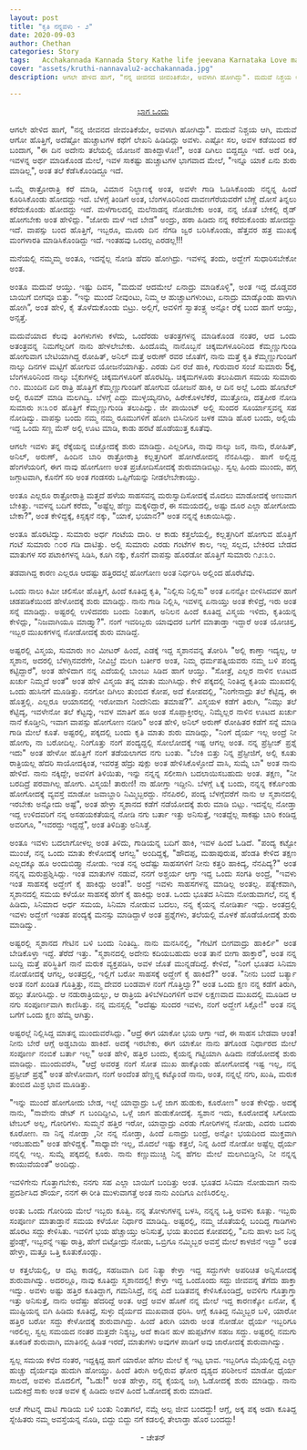 ```yaml
---
layout: post
title: "ಕೃತಿ ನನ್ನವಳು - ೨"
date: 2020-09-03
author: Chethan
categories: Story
tags:	Acchakannada Kannada Story Kathe life jeevana Karnataka Love marriage maduve preethi kannadastory
cover: "assets/kruthi-nannavalu2-acchakannada.jpg"
description: ಆಗಲೇ ಹೇಳಿದ ಹಾಗೆ, "ನನ್ನ ಜೀವನದ ಜೀವಂತಿಕೆಯೇ, ಅವಳಾಗಿ ಹೋಗಿದ್ಳು". ಮದುವೆ ನಿಶ್ಚಯ ಆಗಿ, ಮದುವೆ ಆಗೋ ಹೊತ್ತಿಗೆ, ಅದೆಷ್ಟೋ ಹುಚ್ಚಾಟಗಳ ಕಥೆಗೆ ಲೇಖನಿ‌ ಹಿಡಿದಿದ್ಲು ಅವಳು.

---
```


<p align ="center"> <a href="https://acchakannada.com/story/2020/05/08/kruthi-nannavalu.html">ಭಾಗ ಒಂದು</a> </p>

<p align ="justify"> ಆಗಲೇ ಹೇಳಿದ ಹಾಗೆ, "ನನ್ನ ಜೀವನದ ಜೀವಂತಿಕೆಯೇ, ಅವಳಾಗಿ ಹೋಗಿದ್ಳು". ಮದುವೆ ನಿಶ್ಚಯ ಆಗಿ, ಮದುವೆ ಆಗೋ ಹೊತ್ತಿಗೆ, ಅದೆಷ್ಟೋ ಹುಚ್ಚಾಟಗಳ ಕಥೆಗೆ ಲೇಖನಿ‌ ಹಿಡಿದಿದ್ಲು ಅವಳು. ಎಷ್ಟೋ ಸಲ, ಅವಳ‌ ಕಡೆಯಿಂದ ಕರೆ ಬಂದಾಗ, "ಈ ದಿನ ಅದೇನು ತಲೆಯಲ್ಲಿ ಯೋಜನೆ ಹಾಕಿದ್ದಾಳೋ!", ಅಂತ ದಿಗಿಲು ಬಿದ್ದದ್ದೂ ಇದೆ. ಅದೆ ರೀತಿ, ಇವಳನ್ನ ಅರ್ಥ ಮಾಡಿಕೊಂಡ ಮೇಲೆ, ಇವಳ‌ ಸಾಕಷ್ಟು ಹುಚ್ಚಾಟಗಳ ಭಾಗವಾದ ಮೇಲೆ, "ಇನ್ನೂ ಯಾಕೆ ಏನು ಶುರು ಮಾಡಿಲ್ಲ", ಅಂತ ತಲೆ ಕೆಡೆಸಿಕೊಂಡಿದ್ದೂ ಇದೆ. </p>

<p align ="justify"> ಒಮ್ಮೆ ರಾತ್ರೋರಾತ್ರಿ ಕರೆ ಮಾಡಿ, ವಿಮಾನ ನಿಲ್ದಾಣಕ್ಕೆ ಅಂತ, ಅವಳೇ ಗಾಡಿ ಓಡಿಸಿಕೊಂಡು ನನ್ನನ್ನ ಹಿಂದೆ ಕೂರಿಸಿಕೊಂಡು ಹೋದದ್ದು ಇದೆ. ಬೆಳಗ್ಗೆ ತಿಂಡಿಗೆ ಅಂತ, ಬೆಂಗಳೂರಿನಿಂದ ದಾವಣಗೆರೆಯವರೆಗೆ ಬೆಣ್ಣೆ ದೋಸೆ ತಿನ್ನಲು ಕರೆದುಕೊಂಡು ಹೋದದ್ದು ಇದೆ. ಮಳೆಗಾಲದಲ್ಲಿ ಮಲೆನಾಡನ್ನ ನೋಡಬೇಕು ಅಂತ, ನನ್ನ ಜೊತೆ ಬೇಕಲ್ಲಿ ರೈಡ್ ಹೋಗಬೇಕು ಅಂತ ಹೇಳಿದ್ಲು. "ಜೋರು ಮಳೆ ಇದೆ ಬೇಡ" ಅಂದ್ರು, ಹಠಾ ಹಿಡಿದು ನನ್ನ ಕರೆದುಕೊಂಡು ಹೋದದ್ದು ಇದೆ. ವಾಪಸ್ಸು ಬಂದ ಹೊತ್ತಿಗೆ, ಇಬ್ಬರೂ, ಮೂರು ದಿನ ನೆಗಡಿ ಜ್ವರ ಬರಿಸಿಕೊಂಡು, ಹೆತ್ತವರ ಹತ್ರ ಮುಖಕ್ಕೆ ಮಂಗಳಾರತಿ ಮಾಡಿಸಿಕೊಂಡಿದ್ದು ಇದೆ. ಇಂತಹವು ಒಂದಲ್ಲ‌ ಎರಡಲ್ಲ!!! </p>

<p align ="justify"> ಮನೆಯಲ್ಲಿ ನಮ್ಮಮ್ಮ ಅಂತೂ, ಇದನ್ನೆಲ್ಲ ನೋಡಿ ಹೆದರಿ ಹೋಗಿದ್ರು. ಇವಳನ್ನ ತಂದು, ಅದ್ಹೇಗೆ ಸುಧಾರಿಸಬೇಕೋ ಅಂತ. </p>

<p align ="justify"> ಅಂತೂ ಮದುವೆ ಆಯ್ತು. ಇಷ್ಟು ದಿವಸ, "ಮದುವೆ ಆದಮೇಲೆ ಏನಾದ್ರು ಮಾಡಿಕೊಳ್ಳಿ", ಅಂತ ಇದ್ದ ದೊಡ್ಡವರ ಬಾಯಿಗೆ ಬೀಗವೂ ಬಿತ್ತು. “ಇನ್ನು ಮುಂದೆ ನೀವುಂಟು, ನಿಮ್ಮ ಆ ಹುಚ್ಚಾಟಗಳುಂಟು,‌ ಏನಾದ್ರು ಮಾಡ್ಕೊಂಡು ಹಾಳಾಗಿ ಹೋಗಿ”, ಅಂತ ಹೇಳಿ, ಕೈ ತೊಳೆದುಕೊಂಡು ಬಿಟ್ರು. ಅಲ್ಲಿಗೆ, ಅವಳಿಗೆ ಸ್ವಾತಂತ್ರ್ಯ ಅನ್ನೋ ರೆಕ್ಕೆ ಬಂದ ಹಾಗೆ ಆಯ್ತು, ಅನ್ಸತ್ತೆ. </p>

<p align ="justify"> ಮದುವೆಯಾದ ಕೆಲವು ತಿಂಗಳುಗಳು ಕಳೆದು, ಒಂದೆರಡು ಅತಂತ್ರಗಳನ್ನ ಮಾಡಿಕೊಂಡ ನಂತರ, ಆದ ಒಂದು ಅತಂತ್ರವನ್ನ ನಿಮಗೆಲ್ಲರಿಗೆ ನಾನು ಹೇಳಲೇಬೇಕು. ಹಿಂದೊಮ್ಮೆ ನಾನೊಬ್ಬನೆ ಚಿಕ್ಕಮಗಳೂರಿನಿಂದ ಕೆಮ್ಮಣ್ಣುಗುಂಡಿ ಹೋಗುವಾಗ ಬೇಟಿಯಾಗಿದ್ದ ರೋಹಿತ್, ಅನಿಲ್ ಮತ್ತೆ ಅರುಣ್ ರವರ ಜೊತೆಗೆ, ನಾನು ಮತ್ತೆ ಕೃತಿ ಕೆಮ್ಮಣ್ಣುಗುಂಡಿಗೆ ನಾಲ್ಕು ದಿನಗಳ ಮಟ್ಟಿಗೆ ಹೋಗುವ ಯೋಜನೆಯಾಗಿತ್ತು. ಎರಡು ದಿನ ರಜೆ ಹಾಕಿ, ಗುರುವಾರ ಸಂಜೆ ಸುಮಾರು 5ಕ್ಕೆ, ಬೆಂಗಳೂರಿನಿಂದ ನಾಲ್ಕು ಬೈಕುಗಳಲ್ಲಿ ಚಿಕ್ಕಮಗಳೂರಿಗೆ ಹೊರಟಿದ್ವಿ. ಚಿಕ್ಕಮಗಳೂರು ತಲುಪಿದಾಗ ಸಮಯ ಸುಮಾರು ೧೦. ಮುಂದಿನ ದಿನ ರಾತ್ರಿ ಹೊತ್ತಿಗೆ ಕೆಮ್ಮಣ್ಣುಗುಂಡಿಗೆ ಹೋಗುವ ಯೋಜನೆ ಹಾಕಿ‌, ಆ ದಿನ ಅಲ್ಲೆ ಒಂದು ಹೋಟೆಲ್ ಅಲ್ಲಿ ರೂಮ್ ಮಾಡಿ ಮಲಗಿದ್ವಿ. ಬೆಳಗ್ಗೆ ಎದ್ದು ಮುಳ್ಳಯ್ಯನಗಿರಿ, ಹಿರೇಕೊಳಲೆಕೆರೆ, ಮುತ್ತೋಡಿ, ದತ್ತಪೀಠ ನೋಡಿ ಸುಮಾರು ೫:೩೦ರ ಹೊತ್ತಿಗೆ ಕೆಮ್ಮಣ್ಣುಗುಂಡಿ ತಲುಪಿದ್ವು. ಜೀ ಪಾಯಿಂಟ್ ಅಲ್ಲಿ ಸುಂದರ ಸೂರ್ಯಾಸ್ತವನ್ನ ಸಹ ನೋಡಿದ್ವು. ವಾಪಸ್ಸು ಬಂದು ನಮ್ಮ ನಮ್ಮ ರೂಮುಗಳಿಗೆ ಹೋಗಿ ಬಿಸಿನೀರಿನ ಜಳಕ ಮಾಡಿ ಹೊರ ಬಂದು, ಅಲ್ಲಿಯೆ ಇದ್ದ ಒಂದು ಸಣ್ಣ ಮೆಸ್ ಅಲ್ಲಿ ಊಟ ಮಾಡಿ, ಕಾಡು ಹರಟೆ ಹೊಡೆಯುತ್ತ ಕೂತೆವು. </p>

<p align ="justify"> ಆಗಲೇ ಇವಳು ತನ್ನ ರೆಕ್ಕೆಯನ್ನ ಬಿಚ್ಚೋದಕ್ಕೆ ಶುರು ಮಾಡಿದ್ದು. ಎಲ್ಲರಿಗೂ, ನಾವು ನಾಲ್ಕು ಜನ, ನಾನು, ರೋಹಿತ್, ಅನಿಲ್, ಅರುಣ್, ಹಿಂದಿನ ಬಾರಿ ರಾತ್ರೋರಾತ್ರಿ ಕಲ್ಲತ್ತಗಿರಿಗೆ ಹೋಗಿರೋದನ್ನ ನೆನಪಿಸಿದ್ಲು. ಹಾಗೆ ಅಲ್ಲಿದ್ದ ಹೆಂಗಳೆಯರಿಗೆ, ಈಗ ನಾವು ಹೋಗೋಣ ಅಂತ ಪ್ರಚೋದಿಸೋದಕ್ಕೆ ಶುರುಮಾಡಿಬಿಟ್ಲು. ಸ್ವಲ್ಪ ಹಿಂದು ಮುಂದು, ಹಗ್ಗ ಜಗ್ಗಾಟವಾಗಿ, ಕೊನೆಗೆ ಸರಿ ಅಂತ ಗಂಡಸರು ಒಪ್ಪಿಗೆಯನ್ನು ನೀಡಲೇಬೇಕಾಯ್ತು. </p>

<p align ="justify"> ಅಂತೂ ಎಲ್ಲರೂ ರಾತ್ರೋರಾತ್ರಿ ಮತ್ತದೆ ಹಳೆಯ ಸಾಹಸವನ್ನ ಮರುಸ್ವಾದಿಸೋದಕ್ಕೆ ಮೊದಲು ಮಾಡೋದಕ್ಕೆ ಅಣುವಾಗ ಬೇಕಿತ್ತು. ಇವಳನ್ನ ಬದಿಗೆ ಕರೆದು, "ಅಷ್ಟೆಲ್ಲ ಹೆಣ್ಣು ಮಕ್ಕಳಿದ್ದಾರೆ, ಈ ಸಮಯದಲ್ಲಿ, ಅಷ್ಟು ದೂರ ಎಲ್ಲಾ ಹೋಗೋದು ಬೇಕಾ?", ಅಂತ ಕೇಳಿದ್ದಕ್ಕೆ, ಕಿಸ್ಸಕ್ಕನೆ ನಕ್ಕು, "ಯಾಕೆ, ಭಯಾನ?" ಅಂತ ನನ್ನನ್ನೆ ಕಿಚಾಯಿಸಿದ್ಲು. </p>

<p align ="justify"> ಅಂತೂ ಹೊರಟಿದ್ವು. ಸುಮಾರು ಅರ್ಧ ಗಂಟೆಯ ದಾರಿ. ಆ ಕಾಡು ಕತ್ತಲೆಯಲ್ಲಿ, ಕಲ್ಲತ್ತಗಿರಿಗೆ ಹೋಗುವ ಹೊತ್ತಿಗೆ ಗಂಟೆ ಸುಮಾರು ೧೦ರ ಗಡಿ ದಾಟಿತ್ತು. ಅಲ್ಲಿ ಸುಮಾರು ಎರಡು ಗಂಟೆಗಳ ಕಾಲ, ಇಲ್ಲ ಸಲ್ಲದ, ಬೇಕಿರದ ಬೇಡದ ಮಾತುಗಳ ಸರ ಪಟಾಕಿಗಳನ್ನ ಸಿಡಿಸಿ, ಕೂಗಿ ನಕ್ಕು, ಕೊನೆಗೆ ವಾಪಸ್ಸು ಹೊರಡೋ ಹೊತ್ತಿಗೆ ಸುಮಾರು ೧೨:೩೦. </p>

<p align ="justify"> ತಡವಾಗಿದ್ದ ಕಾರಣ ಎಲ್ಲರೂ ಆದಷ್ಟು ಹತ್ತಿರದಲ್ಲೆ ಹೋಗೋಣ ಅಂತ ನಿರ್ಧರಿಸಿ ಅಲ್ಲಿಂದ ಹೊರೆಟೆವು.  </p>

<p align ="justify"> ಒಂದು ನಾಲು ಕಿಮೀ ಚಲಿಸೋ ಹೊತ್ತಿಗೆ, ಹಿಂದೆ ಕೂತಿದ್ದ ಕೃತಿ, "ನಿಲ್ಲಿಸು ನಿಲ್ಲಿಸು" ಅಂತ ಏನನ್ನೋ ಬೀಳಿಸಿದವಳ ಹಾಗೆ ಚಡಪಡಿಕೆಯಿಂದ ಹೇಳೋದಕ್ಕೆ ಶುರು ಮಾಡಿದ್ಲು. ನಾನು ಗಾಡಿ‌ ನಿಲ್ಲಿಸಿ, ಇವಳನ್ನ ಏನಾಯ್ತು ಅಂತ ಕೇಳಿದ್ರೆ, ಇರು ಅಂತ ಸನ್ನೆ ಮಾಡಿದ್ಲು. ಅಷ್ಟರಲ್ಲಿ ಉಳಿದವರು ಬಂದು ನಿಂತಾಗ, ಅನಿಲನ ಹಿಂದೆ ಕೂತಿದ್ದ ವಿಸ್ಮಯ ಇಳಿದು, ಕೃತಿಯನ್ನ ಕೇಳಿದ್ಲು, "ನಿಜವಾಗಿಯೂ ಮಾಡ್ತ್ಯಾ?". ನಂಗೆ  ಇವರಿಬ್ಬರು ಯಾವುದರ ಬಗೆಗೆ ಮಾತಾಡ್ತಾ ಇದ್ದಾರೆ ಅಂತ ಯೋಚಿಸ್ತ, ಇಬ್ಬರ ಮುಖಕಗಳನ್ನ ನೋಡೋದಕ್ಕೆ ಶುರು ಮಾಡಿದ್ದೆ. </p>

<p align ="justify"> ಅಷ್ಟರಲ್ಲಿ ವಿಸ್ಮಯ, ಸುಮಾರು ೫೦ ಮೀಟರ್ ಹಿಂದೆ, ಎಡಕ್ಕೆ ಇದ್ದ ಸ್ಮಶಾನವನ್ನ ತೋರಿಸಿ "ಅಲ್ಲಿ ಕಾಣ್ತಾ ಇದ್ಯಲ್ಲ, ಆ ಸ್ಮಶಾನ, ಅದರಲ್ಲಿ ಬೆಳಗ್ಗಿನವರೆಗೇ, ನೀವಿಬ್ರೆ ಮಲಗಿ ಬರ್ತೀರ ಅಂತ, ನಿಮ್ಮ ಧರ್ಮಪತ್ನಿಯವರು ನಮ್ಮ ಬಳಿ ಪಂದ್ಯ ಕಟ್ಟಿದ್ದಾರೆ", ಅಂತ ಹೇಳಿದಾಗ ನನ್ನ ಎದೆಯಲ್ಲಿ ಬಾಂಬು ಸಿಡಿದ ಹಾಗೆ ಆಯ್ತು. "ಸೋತ್ರೆ, ಎಲ್ಲರ ನಾಳಿನ ಊಟದ ಖರ್ಚು ನಿಮ್ಮದೆ ಅಂತೆ" ಅಂತ ಹೇಳಿ ವಿಸ್ಮಯ ತನ್ನ ಮಾತು ಮುಗಿಸಿದ್ಲು.  ಕೇಳಿ ಪಕ್ಕದಲ್ಲಿ ನಿಂತಿದ್ದ ಕೃತಿಯ ಮುಖದಲ್ಲಿ ಒಂದು ಹುಸಿನಗೆ ಮೂಡಿತ್ತು. ನನಗೋ ದಿಗಿಲು ತುಂಬಿದ ಕೋಪ, ಅದೆ ಕೋಪದಲ್ಲಿ, "ನಿಂಗೇನಾದ್ರು ತಲೆ ಕೆಟ್ಟಿದ್ಯ, ಈ ಹೊತ್ತಲ್ಲಿ. ಎಲ್ಲರೂ ಆಯಾಸದಲ್ಲಿ‌ ಇರೋವಾಗ ನಿಂದೇನಿದು ತಮಾಷೆ?”. ವಿಸ್ಮಯಳ‌ ಕಡೆಗೆ ತಿರುಗಿ, “ನಿಮ್ಗು ತಲೆ ಕೆಟ್ಟಿದ್ಯ, ಇವಳೇನೋ‌ ತಲೆ ಕೆಟ್ಟವ್ಳು, ಇವಳ ಮಾತಿಗೆ ಹೂ ಅಂತ ಸೊಪ್ಪಾಕ್ತೀರಲ್ಲ. ನಿಮ್ಮೆಲ್ಲರ ನಾಳಿನ ಊಟದ ಖರ್ಚು ನಾನೆ ಕೊಡ್ತೀನಿ, ಇವಾಗ ವಾಪಸ್ಸು ಹೋಗೋಣ ನಡೀರಿ"  ಅಂತ ಹೇಳಿ, ಅನಿಲ್ ಅರುಣ್ ರೋಹಿತರ ಕಡೆಗೆ ಸನ್ನೆ ಮಾಡಿ ಗಾಡಿ ಮೇಲೆ ಕೂತೆ. ಅಷ್ಟರಲ್ಲಿ, ಪಕ್ಕದಲ್ಲಿ ಬಂದು ಕೃತಿ ಮಾತು ಶುರು ಮಾಡಿದ್ಲು, "ನಿಂಗೆ ದೈರ್ಯ ಇಲ್ಲ ಅಂದ್ರೆ ನೀ ಹೋಗು, ನಾ ಬರೋದಿಲ್ಲ. ನಿಂಗೊತ್ತು ನಂಗೆ ಪಂದ್ಯದ್ದಲ್ಲಿ ಸೋಲೋದಕ್ಕೆ ಇಷ್ಟ ಆಗಲ್ಲ ಅಂತ. ನನ್ನ ಪ್ರೆಸ್ಟೀಜ್ ಪ್ರಶ್ನೆ ಇದು" ಅಂತ ಹೇಳೋ ಹೊತ್ತಿಗೆ ನಂಗೆ ತಡೆಯಲಾಗದ ನಗು ಬಂತು. "ಬೆಂಕಿ‌ ಬಿತ್ತು ನಿನ್ನ ಪ್ರೆಸ್ಟೀಜಿಗೆ, ಅಲ್ಲಿ ಕೂತು ರಾತ್ರಿಯಲ್ಲ  ಹೆದರಿ ಸಾಯೋದಕ್ಕಿಂತ, ಇವರತ್ರ ಹೆದ್ರು ಪುಕ್ಲು ಅಂತ ಹೇಳಿಸಿಕೊಳ್ಳೋದೆ ವಾಸಿ, ಸುಮ್ನೆ ಬಾ" ಅಂತ ನಾನು ಹೇಳಿದೆ‌. ನಾನು ನಕ್ಕಿದ್ದೇ, ಅವಳಿಗೆ ತಿಳಿಯಿತು, ಇನ್ನು ನನ್ನನ್ನ ಸಲೀಸಾಗಿ ಬದಲಾಯಿಸಬಹುದು ಅಂತ. ತಕ್ಷಣ, "ನೀ ಬರದಿದ್ರೆ ಪರವಾಗಿಲ್ಲ ಹೋಗು. ವಿಸ್ಮಯ! ತಾರುಣಿ! ನಾ ಹೋಗ್ತಾ ಇದ್ದೀನಿ. ಬೆಳಗ್ಗೆ ೬ಕ್ಕೆ ಬಂದು, ನನ್ನನ್ನ ಕರ್ಕೊಂಡು ಹೋಗೋದಕ್ಕೆ ವ್ಯವಸ್ತೆ ಮಾಡೋ ಜವಾಬ್ದಾರಿ ನಿಮ್ಮಿಬ್ಬರದ್ದು. ನೆನಪಿರಲಿ, ಪಂದ್ಯ ಬೆಳಗ್ಗೆವರೆಗೆ ನಾನು ಆ ಸ್ಮಶಾನದಲ್ಲಿ ಇರಬೇಕು ಅನ್ನೋದು ಅಷ್ಟೆ", ಅಂತ ಹೇಳ್ತಾ ಸ್ಮಶಾನದ ಕಡೆಗೆ ನಡೆಯೋದಕ್ಕೆ ಶುರು ಮಾಡಿ ಬಿಟ್ಲು. ಇದನ್ನೆಲ್ಲ ನೋಡ್ತಾ ಇದ್ದ ಉಳಿದವರಿಗೆ ನನ್ನ ಅಸಹಯಕತೆಯನ್ನ ನೋಡಿ ನಗು ಬರ್ತಾ ಇತ್ತು ಅನಿಸುತ್ತೆ, ಇಂತದ್ದೆಲ್ಲ ಸಾಕಷ್ಟು ಬಾರಿ ಕಂಡಿದ್ದ ಅವರಿಗೂ, "ಇವರದ್ದು ಇದ್ದದ್ದೆ", ಅಂತ ತಿಳಿದಿತ್ತು ಅನಿಸಿತ್ತೆ. </p>

<p align ="justify"> ಅಂತೂ ಇವಳು ಬದಲಾಗೋಳಲ್ಲ ಅಂತ ತಿಳಿದು, ಗಾಡಿಯನ್ನ ಬದಿಗೆ ಹಾಕಿ, ಇವಳ ಹಿಂದೆ ಓಡಿದೆ. "ಪಂದ್ಯ ಕಟ್ಟೋ ಮುಂಚೆ, ನನ್ನ ಒಂದು ಮಾತು ಕೇಳೋದಕ್ಕೆ ಆಗಲ್ವ" ಅಂದಿದ್ದಕ್ಕೆ, "ಹೌದಪ್ಪ, ಮಹಾಪುರುಷ, ಹೆಂಡತಿ ಕೇಳಿದ ತಕ್ಷಣ ಎಲ್ಲದಕ್ಕೂ ಹೂ ಅಂದುಬಿಡ್ತ್ಯಾ ನೋಡು. ಇಂತ ನನ್ನ‌ ಅದೆಷ್ಟು ಸಾಹಸಗಳಿಗೆ ನೀನು ಕತ್ತರಿ ಹಾಕಿದ್ಯ, ನೆನಪಿದ್ಯ?" ಅಂತ ನನ್ನನ್ನ ಮರುಪ್ರಶ್ನಿಸಿದ್ಲು. ಇಂತ ಮಾತುಗಳ ನಡುವೆ, ನನಗೆ ಅಶ್ಚರ್ಯ ಆಗ್ತಾ ಇದ್ದ‌ ಒಂದು ಸಂಗತಿ ಅಂದ್ರೆ, "ಇವಳು ಇಂತ ಸಾಹಸಕ್ಕೆ ಅದ್ಹೇಗೆ ಕೈ ಹಾಕಿದ್ಲು ಅಂತ!". ಅಂದ್ರೆ ಇವಳು ಸಾಹಸಗಳನ್ನ ಮಾಡಿಲ್ಲ ಅಂತಲ್ಲ. ಪತ್ಯೇಕವಾಗಿ, ಸ್ಮಶಾನದಲ್ಲಿ ಸಮಯ ಕಳೆಯೋ ಸಾಹಸಕ್ಕೆ ಹೇಗೆ ಕೈ ಹಾಕಿದ್ಲು ಅಂತ. ಒಂದು ಭೂತದ ಸಿನಿಮಾ ನೋಡುವಾಗಲೆ, ನನ್ನ ಕೈ ಹಿಡಿದು, ಸಿನಿಮಾ‌ದ ಅರ್ಧ ಸಮಯ, ಸಿನಿಮಾ ನೋಡುವ ಬದಲು, ನನ್ನ ಕೈಯನ್ನ ನೋಡಿರ್ತಾ ಇದ್ಲು. ಅಂತದ್ರಲ್ಲಿ ಇವಳು ಅದ್ಹೇಗೆ ಇಂತಹ ಪಂದ್ಯಕ್ಕೆ ಮನಸ್ಸು ಮಾಡಿದ್ದಾಳೆ ಅಂತ ಪ್ರಶ್ನೆಗಳು, ತಲೆಯಲ್ಲಿ ಮೊಳಕೆ ಹೊಡೆಯೋದಕ್ಕೆ ಶುರು ಮಾಡಿದ್ವು. </p>

<p align ="justify"> ಅಷ್ಟರಲ್ಲಿ ಸ್ಮಶಾನದ ಗೇಟಿನ ಬಳಿ ಬಂದು ನಿಂತಿದ್ವಿ. ನಾನು ಮನಸಿನಲ್ಲಿ, "ಗೇಟಿಗೆ ಬೀಗವಾದ್ರು ಹಾಕಿರ್ಲಿ" ಅಂತ ಬೇಡಿಕೊಳ್ತಾ ಇದ್ದೆ. ತೆರೆದೆ ಇತ್ತು. "ಸ್ಮಶಾನದಲ್ಲಿ ಅದೇನು‌ ಕದಿಯಬಹುದು ಅಂತ ತಾನೆ ಬೀಗಾ ಹಾಕ್ತಾರೆ", ಅಂತ ನನ್ನ ಬುದ್ದಿ ಮತ್ತೆ ಪರಿಸ್ಥಿತಿಗೆ ನಾನೆ ಮರುಕ ವ್ಯಕ್ತಪಡಿಸಿ, ಅವಳ‌ ಜೊತೆ ಮುನ್ನಡೆದಿದ್ದೆ. ಕೇಳಿದೆ, "ನಿಂಗೆ ಭೂತದ ಸಿನಿಮಾ ನೋಡೋದಕ್ಕೆ ಆಗಲ್ಲ, ಅಂತದ್ರಲ್ಲಿ, ಇಲ್ಲಿಗೆ ಬರೋ ಸಾಹಸಕ್ಕೆ ಅದ್ಹೇಗೆ ಕೈ ಹಾಕಿದೆ?" ಅಂತ. "ನೀನು ಬಂದೆ ಬರ್ತ್ಯಾ ಅಂತ ನಂಗೆ ಖಂಡಿತ ಗೊತ್ತಿತ್ತು, ನಮ್ಮ ದೇವರ ಬಂಡವಾಳ ನಂಗೆ ಗೊತ್ತಿಲ್ವಾ?" ಅಂತ ಒಂದು ಕ್ಷಣ ನನ್ನ ಕಡೆಗೆ ತಿರುಗಿ, ಹಲ್ಲು ತೋರಿಸಿದ್ಲು. ಆ ನಡುರಾತ್ರಿಯಲ್ಲು, ಆ ರಾತ್ರಿಯ ತಿಳಿಬೆಳದಿಂಗಳಿಗೆ ಅವಳ‌ ಲಕ್ಷಣವಾದ ಮುಖದಲ್ಲಿ ಮೂಡಿದ ಆ ನಗು ಸಂಪೂರ್ಣವಾಗಿ ಕಾಣಿಸಿತ್ತು. ನನ್ನ ಮನಸ್ಸಲ್ಲಿ "ಅದೆಷ್ಟು ಸುಂದರ ಇವಳು, ನಂಗೆ ಅದ್ಹೇಗೆ ಸಿಕ್ಲೋ!" ಅಂತ ನನ್ನ ಬಗೆಗೆ ಒಂದು ಕ್ಷಣ ಹೆಮ್ಮೆ ಆಗಿತ್ತು. </p>

<p align ="justify"> ಅಷ್ಟರಲ್ಲೆ ನಿಲ್ಲಿಸಿದ್ದ  ಮಾತನ್ನ ಮುಂದುವರೆಸಿದ್ಲು. "ಆದ್ರೆ ಈಗ ಯಾಕೋ ಭಯ ಆಗ್ತಾ ಇದೆ, ಈ ಸಾಹಸ ಬೇಡವಾ ಆಂತ! ನೀನು ಬೇರೆ ಆಗ್ಲೆ ಅಡ್ಡಬಾಯಿ ಹಾಕಿದೆ. ಅದಕ್ಕೆ ಇರಬೇಕು, ಈಗ ಯಾಕೋ ನಾನು ತಗೊಂಡ ನಿರ್ಧಾರದ ಮೇಲೆ ಸಂಪೂರ್ಣ ನಂಬಿಕೆ ಬರ್ತಾ ಇಲ್ಲ" ಅಂತ ಹೇಳಿ, ಹತ್ತಿರ ಬಂದು, ಕೈಯನ್ನ ಗಟ್ಟಿಯಾಗಿ ಹಿಡಿದು ನಡೆಯೋದಕ್ಕೆ ಶುರು ಮಾಡಿದ್ಲು‌. ಮುಂದುವರೆಸಿ, "ಆದ್ರೆ ಅವರತ್ರ ನಂಗೆ ಸೋತ ಮುಖ ಹಾಕ್ಕೊಂಡು ಹೋಗೋದಕ್ಕೆ ಇಷ್ಟ ಇಲ್ಲ, ನನ್ನ ಪ್ರಸ್ಟೀಜ್ ಪ್ರಶ್ನೆ" ಅಂತ ಹೇಳೋವಾಗ, ನಂಗೆ ಅಂದೆಂತ ಹೆಣ್ಣನ್ನ ಕಟ್ಕೊಂಡೆ ನಾನು, ಅಂತ, ನನ್ನಲ್ಲೆ ನಗು, ಖುಷಿ, ಮರುಕ ತುಂಬಿದ ಮಿಶ್ರ ಭಾವ ಮೂಡಿತ್ತು. </p>

<p align ="justify"> "ಇನ್ನು‌ ಮುಂದೆ ಹೋಗೋದು ಬೇಡ, ಇಲ್ಲೆ ಯಾವ್ದಾದ್ರು ಒಳ್ಳೆ‌ ಜಾಗ ಹುಡುಕು, ಕೂರೋಣ" ಅಂತ ಕೇಳಿದ್ಲು. ಅದಕ್ಕೆ ನಾನು, "ನಾವೇನು ಡೇಟ್ ಗ ಬಂದಿದ್ದೀವಿ, ಒಳ್ಲೆ ಜಾಗ ಹುಡುಕೋದಕ್ಕೆ.  ಸ್ವಶಾನ ಇದು, ಕೂರೋದಕ್ಕೆ ಸಿಗೋದು ಟೇಬಲ್ ಅಲ್ಲ, ಗೋರಿಗಳು. ಸುಮ್ಮನೆ ಹತ್ತಿರ ಇರೋ, ಯಾವ್ದಾದ್ರು ಎರಡು ಗೋರಿಗಳನ್ನ ನೋಡು, ಎದರು ಬದರು‌ ಕೂರೋಣ. ನಾ ನಿನ್ನ ನೋಡ್ತಾ ,ನೀ ನನ್ನ ನೋಡ್ತಾ, ಹಿಂದೆ ಏನಾದ್ರು ಬಂದ್ರೆ, ಅನ್ನೋ‌ ಭಯದಿಂದ ಮುಕ್ತವಾಗಿ ಇರಬಹುದು" ಅಂತ ಹೇಳಿದ್ದಕ್ಕೆ. "ಸಾಧ್ಯಾವೇ ಇಲ್ಲ, ಮೊದಲೆ ಇಷ್ಟು ಕತ್ತಲೆ, ನಿನ್ನ ಹಿಂದೆ ನೋಡೋ‌ ಅಷ್ಟೆಲ್ಲ ಧೈರ್ಯ ನನ್ನಲ್ಲಿ ಇಲ್ಲ. ಸುಮ್ನೆ ಪಕ್ಕದಲ್ಲಿ‌ ಕೂರು. ನಾನು ಕಣ್ಣುಮುಚ್ಚಿ ನಿನ್ನ ಹೆಗಲ ಮೇಲೆ ಮಲಗಿಬಿಡ್ತೀನಿ, ನೀ ನನ್ನನ್ನ ಕಾಯುವೆಯಂತೆ" ಅಂದಿದ್ಲು. </p>

<p align ="justify"> ಇವಳಿಗೇನು ಗೊತ್ತಾಗಬೇಕು, ನನಗು ಸಹ ಎಲ್ಲಾ ಬಾಯಿಗೆ ಬಂದಿತ್ತು ಅಂತ. ಭೂತದ ಸಿನಿಮಾ ನೋಡುವಾಗ ನಾನು ಪ್ರದರ್ಶಿಸಿದ ಶೌರ್ಯ, ನನಗೆ ಈ ರೀತಿ ಮುಳುವಾಗತ್ತೆ ಅಂತ ನಾನು ಎಂದಿಗೂ‌ ಎಣಿಸಿರಲಿಲ್ಲ. </p>

<p align ="justify"> ಅಂತು ಒಂದು ಗೋರಿಯ ಮೇಲೆ ಇಬ್ಬರು ಕೂತ್ವಿ. ನನ್ನ ತೋಳುಗಳನ್ನ ಬಳಸಿ, ನನ್ನನ್ನ ಒತ್ತಿ ಅವಳು ಕೂತ್ಲು. ಇಬ್ಬರು ಸಂಪೂರ್ಣ ಮಾತಾಡ್ತಾನೆ ಸಮಯ ಕಳೆಯೋ ನಿರ್ಧಾರ‌ ಮಾಡಿದ್ವಿ. ಅಷ್ಟರಲ್ಲಿ, ನಮ್ಮ ಜೊತೆಯಲ್ಲಿ ಬಂದಿದ್ದ ಗಾಡಿಗಳು ಹೊರಟ ಸದ್ದು ಕೇಳಿಸಿತು. ಇವಳಿಗೆ ಭಯ ಹೆಚ್ಚಾಯ್ತು ಅನಿಸುತ್ತೆ, ಭಯ ತುಂಬಿದ ಕೋಪದಲ್ಲಿ, "ಏನು ಹಾಳು ಜನ ನಿನ್ನ ಫ್ರೆಂಡ್ಸ್, ಇಬ್ಬರನ್ನೆ ಇಷ್ಟು ರಾತ್ರಿ, ಹೇಗೆ ಬಿಟ್ಟೋದ್ರು ನೋಡು, ಒಬ್ರಿಗೂ ನಮ್ಮಿಬ್ಬರ ಅವಸ್ತೆ ಮೇಲೆ‌ ಕಾಳಜಿನೆ ಇಲ್ವಾ" ಅಂತ ಹೇಳ್ತಾ, ಮತ್ತೂ ಒತ್ತಿ ಕೂತುಕೊಂಡ್ಲು. </p>

<p align ="justify"> ಆ ಕತ್ತಲೆಯಲ್ಲಿ, ಆ ದಟ್ಟ ಕಾಡಲ್ಲಿ, ಸಹಜವಾಗಿ ದಿನ ನಿತ್ಯಾ ಕೇಳ್ತಾ ಇದ್ದ ಸದ್ದುಗಳೇ ಅಪರಿಚಿತ ಅನ್ನಿಸೋದಕ್ಕೆ ಶುರುವಾಗಿದ್ವು. ಅದರಲ್ಲೂ, ನಾವು ಕೂತಿದ್ದು ಸ್ಮಶಾನದಲ್ಲಿ! ಕೇಳ್ತಾ ಇದ್ದ ಒಂದೊಂದು ಸದ್ದು ಜೀವವನ್ನ ತೆಗೆದು ಹಾಕ್ತಾ ಇದ್ವು. ಅವಳು ಅಷ್ಟು ಹತ್ತಿರ ಕೂತಿದ್ದಾಗ, ಗಮನಿಸಿದ್ರೆ, ನನ್ನ ಎದೆ ಬಡಿತವನ್ನ ಕೇಳಿಸಿಕೊಂಡಿದ್ರೆ, ಅವಳಿಗು ಗೊತ್ತಾಗ್ತಾ ಇತ್ತು ಅನಿಸುತ್ತೆ, ನಾನು ಅದೆಷ್ಡು ಹೆದರಿದ್ದೆ ಅಂತ. ಆದ್ರೆ ಅವಳ ಹೊಣೆ ನನ್ನ‌ ಮೇಲೆ ಇದ್ದ ಕಾರಣಕ್ಕೋ ಏನೋ, ಕೈ‌ ಮುಷ್ಟಿಯನ್ನ ಬಿಗಿ ಹಿಡಿದು ಕೂತಿದ್ದೆ, ಸುಳ್ಳು ದೈರ್ಯದ ಮುಖವಾಡ ಧರಿಸಿ. ಆಗ್ಲೆ ಕೂತಿದ್ದ ನಮ್ಮಿಬ್ಬರ ಬಳಿ, ಯಾರೋ ಹತ್ತಿರ ಬರೋ ಸದ್ದು ಕೇಳೋದಕ್ಕೆ ಶುರುವಾಗಿದ್ದು. ಹಿಂದೆ ತಿರುಗಿ ಯಾರು ಅಂತ ನೋಡೋ ಧೈರ್ಯ ಇಬ್ಬರಿಗೂ ಇರಲಿಲ್ಲ. ಸ್ವಲ್ಪ ಸಮಯದ ನಂತರ ಮತ್ತದೇ ನಿಶ್ಯಬ್ದ, ಅದೆ ಕಾಡಿನ ಹುಳ ಹುಪ್ಪಟೆಗಳ ಸಹಜ ಸದ್ದು. ಅಷ್ಟರಲ್ಲಿ ನಮಗು ತೂಕಡಿಕೆ ಶುರುವಾಗಿ, ಮಾತಿನಲ್ಲಿ ಹಿಡಿತ ಇರದೆ,‌ ಮಾತುಗಳು ಅವುಗಳ ಪಾಡಿಗೆ ಅವು ಜಾರೋದಕ್ಕೆ ಶುರುವಾಗಿದ್ವು. </p>

<p align ="justify"> ಸ್ವಲ್ಲ ಸಮಯ ಕಳೆದ ನಂತರ, ಇದ್ದಕ್ಕಿದ್ದ ಹಾಗೆ ಯಾರೋ ಹೆಗಲ ಮೇಲೆ ಕೈ ಇಟ್ಟ ಭಾವ. ಇಬ್ಬರಿಗೂ ಮೈಯಲ್ಲಿದ್ದ ಎಲ್ಲಾ ಹುಚ್ಚು ದೈರ್ಯವೂ ಹುದುಗಿ ಹೋಯ್ತು. ಹಿಂದೆ ತಿರುಗಿ ಅಲ್ಲಿರುವ ಘೋರ ದೃಶ್ಯದ ಪರಿಶೀಲನೆ ಮಾಡೋ ಧೈರ್ಯ ಸಾಲದೆ, ಅವಳು ಮೊದಲಿಗೆ, "ಓಡು!" ಅಂತ ಹೇಳ್ತಾ, ನನ್ನ ಕೈಯನ್ನ ಜಗ್ಗಿ ಓಡೋದಕ್ಕೆ ಶುರು ಮಾಡಿದ್ಲು. ನಾನು ಬದುಕಿದ್ರೆ ಸಾಕು ಅಂತ ಅವಳ ಕೈ ಹಿಡಿದು ಅವಳ ಹಿಂದೆ ಓಡೋದಕ್ಕೆ ಶುರು ಮಾಡಿದೆ. </p>
 
<p align ="justify"> ಆಚೆ ಗೇಟನ್ನ ದಾಟಿ ಗಾಡಿಯ ಬಳಿ ಬಂತು ನಿಂತಾಗಲೆ, ನಮ್ಗೆ ಅಲ್ಪ ಜೀವ ಬಂದದ್ದು! ಆಗ್ಲೆ, ಅಕ್ಕ ಪಕ್ಕ ಅಡಗಿ ಕೂತಿದ್ದ ಸ್ನೇಹಿತರು ನಮ್ಮ ಅವಸ್ತೆಯನ್ನ ನೊಡಿ, ಬಿದ್ದು ಬಿದ್ದು ನಗೆ ಕಡಲಲ್ಲಿ ತೇಲಾಡ್ತಾ ಹೊರ ಬಂದದ್ದು! </p>

<p align ="center"> - ಚೇತನ್</p>
